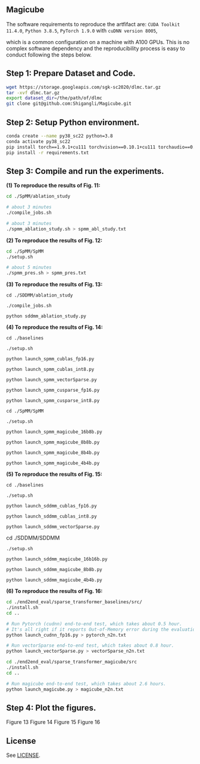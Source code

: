 ## Magicube

The software requirements to reproduce the artfifact are: `CUDA Toolkit 11.4.0`, `Python 3.8.5`, `PyTorch 1.9.0` with `cuDNN version 8005`,

which is a common configuration on a machine with A100 GPUs. This is no complex software dependency and the reproducibility process is easy to conduct following the steps below.

## Step 1: Prepare Dataset and Code.

```bash
wget https://storage.googleapis.com/sgk-sc2020/dlmc.tar.gz
tar -xvf dlmc.tar.gz
export dataset_dir=/the/path/of/dlmc
git clone git@github.com:Shigangli/Magicube.git
``` 

## Step 2: Setup Python environment.

```bash
conda create --name py38_sc22 python=3.8
conda activate py38_sc22
pip install torch==1.9.1+cu111 torchvision==0.10.1+cu111 torchaudio==0.9.1 -f https://download.pytorch.org/whl/torch_stable.html
pip install -r requirements.txt
``` 

## Step 3: Compile and run the experiments.

**(1) To reproduce the results of Fig. 11:**

```bash
cd ./SpMM/ablation_study

# about 3 minutes
./compile_jobs.sh

# about 3 minutes
./spmm_ablation_study.sh > spmm_abl_study.txt
``` 

**(2) To reproduce the results of Fig. 12:**

```bash
cd ./SpMM/SpMM
./setup.sh

# about 5 minutes
./spmm_pres.sh > spmm_pres.txt
``` 

**(3) To reproduce the results of Fig. 13:**

`cd ./SDDMM/ablation_study`

`./compile_jobs.sh`

`python sddmm_ablation_study.py`

**(4) To reproduce the results of Fig. 14:**

`cd ./baselines`

`./setup.sh`

`python launch_spmm_cublas_fp16.py`

`python launch_spmm_cublas_int8.py`

`python launch_spmm_vectorSparse.py`

`python launch_spmm_cusparse_fp16.py`

`python launch_spmm_cusparse_int8.py`

`cd ./SpMM/SpMM`

`./setup.sh`

`python launch_spmm_magicube_16b8b.py`

`python launch_spmm_magicube_8b8b.py`

`python launch_spmm_magicube_8b4b.py`

`python launch_spmm_magicube_4b4b.py`

**(5) To reproduce the results of Fig. 15:**

`cd ./baselines`

`./setup.sh`

`python launch_sddmm_cublas_fp16.py`

`python launch_sddmm_cublas_int8.py`

`python launch_sddmm_vectorSparse.py`

cd ./SDDMM/SDDMM

`./setup.sh`

`python launch_sddmm_magicube_16b16b.py`

`python launch_sddmm_magicube_8b8b.py`

`python launch_sddmm_magicube_4b4b.py`

**(6) To reproduce the results of Fig. 16:**
  
```bash
cd ./end2end_eval/sparse_transformer_baselines/src/
./install.sh
cd ..

# Run Pytorch (cudnn) end-to-end test, which takes about 0.5 hour. 
# It's all right if it reports Out-of-Memory error during the evaluation.
python launch_cudnn_fp16.py > pytorch_n2n.txt

# Run vectorSparse end-to-end test, which takes about 0.8 hour.
python launch_vectorSparse.py > vectorSparse_n2n.txt
``` 

```bash
cd ./end2end_eval/sparse_transformer_magicube/src
./install.sh
cd ..

# Run magicube end-to-end test, which takes about 2.6 hours.
python launch_magicube.py > magicube_n2n.txt
``` 


## Step 4: Plot the figures.
Figure 13
Figure 14
Figure 15
Figure 16


## License

See [LICENSE](LICENSE).
